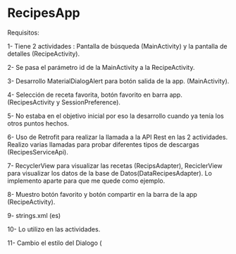 # RecipesApp
Requisitos:

1- Tiene 2 actividades : Pantalla de búsqueda (MainActivity) y la pantalla de detalles (RecipeActivity).

2- Se pasa el parámetro id de la MainActivity a la RecipeActivity.

3- Desarrollo  MaterialDialogAlert para botón salida de la app. (MainActivity).

4- Selección de receta favorita, botón favorito en barra app. (RecipesActivity y SessionPreference).

5- No estaba en el objetivo inicial por eso la desarrollo cuando ya tenía los otros puntos hechos.

6- Uso de Retrofit para realizar la llamada a la API Rest en las 2 actividades. Realizo varias llamadas para probar diferentes tipos de descargas (RecipesServiceApi).

7- RecyclerView para visualizar las recetas (RecipsAdapter), 
   ReciclerView para visualizar los datos de la base de Datos(DataRecipesAdapter). Lo implemento aparte para que me quede como ejemplo.

8- Muestro botón favorito y botón compartir en la barra de la app (RecipeActivity).

9- strings.xml (es)

10- Lo utilizo en las actividades.

11- Cambio el estilo del Dialogo  ( <style name="AlertDialogTheme">)